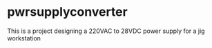 # pwrsupplyconverter

This is a project designing a 220VAC to 28VDC power supply for a jig workstation
